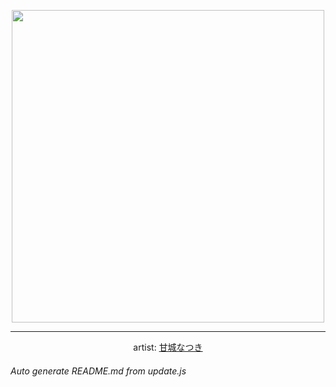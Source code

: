 
<p align="center">
  <img width="500" src="https://nekos.best/api/v2/neko/0610.png">
  <hr/>
  <center>
    artist: <a href="https://www.pixiv.net/en/artworks/95421932">甘城なつき</a>
  </center>
</p>


###### Auto generate README.md from update.js

